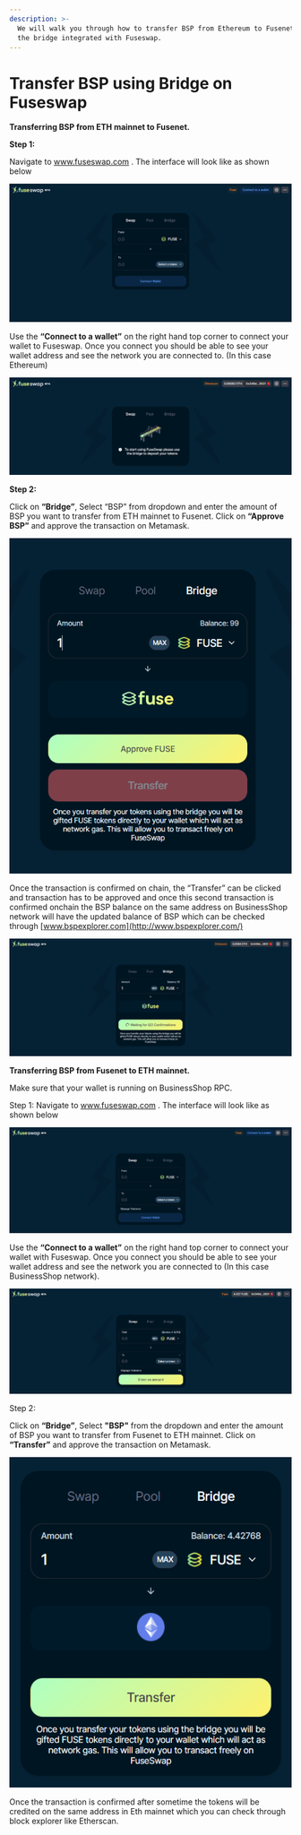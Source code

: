 ```yaml
---
description: >-
  We will walk you through how to transfer BSP from Ethereum to Fusenet using
  the bridge integrated with Fuseswap.
---
```


# Transfer BSP using Bridge on Fuseswap

**Transferring BSP from ETH mainnet to Fusenet.**

**Step 1:**

Navigate to www.fuseswap.com . The interface will look like as shown below

![](../../.gitbook/assets/0%20%286%29.png)

Use the **“Connect to a wallet”** on the right hand top corner to connect your wallet to Fuseswap. Once you connect you should be able to see your wallet address and see the network you are connected to. \(In this case Ethereum\)

![](../../.gitbook/assets/1%20%289%29.png)

**Step 2:**

Click on **“Bridge”**, Select “BSP” from dropdown and enter the amount of BSP you want to transfer from ETH mainnet to Fusenet. Click on **“Approve BSP”** and approve the transaction on Metamask.

![](../../.gitbook/assets/2%20%289%29.png)

Once the transaction is confirmed on chain, the “Transfer” can be clicked and transaction has to be approved and once this second transaction is confirmed onchain the BSP balance on the same address on BusinessShop network will have the updated balance of BSP which can be checked through [www.bspexplorer.com](http://www.bspexplorer.com/)

![](../../.gitbook/assets/3%20%288%29.png)

**Transferring BSP from Fusenet to ETH mainnet.**

Make sure that your wallet is running on BusinessShop RPC.

Step 1: Navigate to www.fuseswap.com . The interface will look like as shown below

![](../../.gitbook/assets/4%20%289%29.png)

Use the **“Connect to a wallet”** on the right hand top corner to connect your wallet with Fuseswap. Once you connect you should be able to see your wallet address and see the network you are connected to \(In this case BusinessShop network\).

![](../../.gitbook/assets/5%20%286%29.png)

Step 2:

Click on **“Bridge”**, Select **"BSP"** from the dropdown and enter the amount of BSP you want to transfer from Fusenet to ETH mainnet. Click on **“Transfer”** and approve the transaction on Metamask.

![](../../.gitbook/assets/6%20%287%29.png)

Once the transaction is confirmed after sometime the tokens will be credited on the same address in Eth mainnet which you can check through block explorer like Etherscan.

